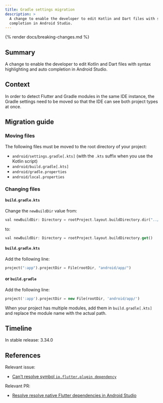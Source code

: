 ```yaml
---
title: Gradle settings migration
description: >
  A change to enable the developer to edit Kotlin and Dart files with syntax highlighting and auto
  completion in Android Studio.
---
```


{% render docs/breaking-changes.md %}

## Summary

A change to enable the developer to edit Kotlin and Dart files
with syntax highlighting and auto completion in Android Studio.

## Context

In order to detect Flutter and Gradle modules in the same IDE instance,
the Gradle settings need to be moved so that the IDE can see both
project types at once.

## Migration guide

### Moving files

The following files must be moved to the root directory of your project:
- `android/settings.gradle[.kts]` (with the `.kts` suffix when you use the Kotlin script)
- `android/build.gradle[.kts]`
- `android/gradle.properties`
- `android/local.properties`

### Changing files

#### `build.gradle.kts`

Change the `newBuildDir` value from:
```dart
val newBuildDir: Directory = rootProject.layout.buildDirectory.dir("../../build").get()
```
to:
```dart
val newBuildDir: Directory = rootProject.layout.buildDirectory.get()
```

#### `build.gradle.kts`

Add the following line:
```dart
project(":app").projectDir = File(rootDir, "android/app/")
```

#### or `build.gradle`

Add the following line:
```dart
project(':app').projectDir = new File(rootDir, 'android/app/')
```

When your project has multiple modules, add them in `build.gradle[.kts]` and
replace the module name with the actual path.

## Timeline

In stable release: 3.34.0

## References

Relevant issue:

* [Can't resolve symbol `io.flutter.plugin dependency`][Issue-19830]

Relevant PR:

* [Resolve resolve native Flutter dependencies in Android Studio][PR-167332]

[PR-167332]: {{site.repo.flutter}}/pull/167332
[Issue-19830]: {{site.repo.flutter}}/issues/19830
